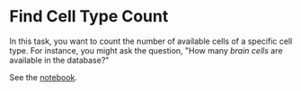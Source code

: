 # Find Cell Type Count

In this task, you want to count the number of available cells of a specific cell type. For instance,
you might ask the question, "How many _brain cells_ are available in the database?"

See the [notebook](Find%20Cell%20Type%20Count.ipynb).
